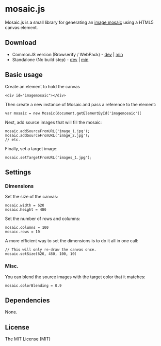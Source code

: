 # mosaic.js

Mosaic.js is a small library for generating an [image mosaic](https://en.wikipedia.org/wiki/Photographic_mosaic) using a HTML5 canvas element.


## Download

* CommonJS version (Browserify / WebPack) - [dev](https://raw.github.com/thejsn/mosaic.js/master/dist/mosaic.js) | [min](https://raw.github.com/thejsn/mosaic.js/master/dist/mosaic.min.js)
* Standalone (No build step) - [dev](https://raw.github.com/thejsn/mosaic.js/master/dist/mosaic-standalone.js) | [min](https://raw.github.com/thejsn/mosaic.js/master/dist/mosaic-standalone.min.js)


## Basic usage

Create an element to hold the canvas

    <div id="imagemosaic"></div>

Then create a new instance of Mosaic and pass a reference to the element:

    var mosaic = new Mosaic(document.getElementById('imagemosaic'))

Next, add source images that will fill the mosaic:

    mosaic.addSourceFromURL('image_1.jpg');
    mosaic.addSourceFromURL('image_2.jpg');
    // etc.

Finally, set a target image:

    mosaic.setTargetFromURL('images_1.jpg');

## Settings

### Dimensions

Set the size of the canvas:

    mosaic.width = 620
    mosaic.height = 480

Set the number of rows and columns:

    mosaic.columns = 100
    mosaic.rows = 10

A more efficient way to set the dimensions is to do it all in one call:
    
    // This will only re-draw the canvas once.
    mosaic.setSize(620, 480, 100, 10)

### Misc.

You can blend the source images with the target color that it matches:

    mosaic.colorBlending = 0.9


## Dependencies

None.

## License

The MIT License (MIT)
